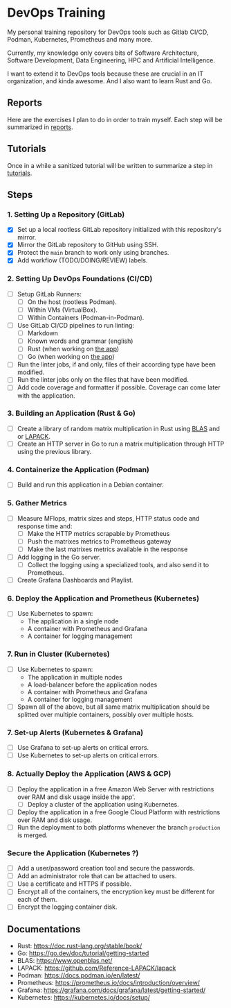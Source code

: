 # DevOps Training

My personal training repository for DevOps tools such as Gitlab CI/CD, Podman, Kubernetes, Prometheus and many more.

Currently, my knowledge only covers bits of Software Architecture, Software Development, Data Engineering, HPC and Artificial Intelligence.

I want to extend it to DevOps tools because these are crucial in an IT organization, and kinda awesome. And I also want to learn Rust and Go.

## Reports

Here are the exercises I plan to do in order to train myself. Each step will be summarized in [reports](reports).

<!-- TODO: TOC of the reports-->

## Tutorials

Once in a while a sanitized tutorial will be written to summarize a step in [tutorials](tutorials).

<!-- TODO: TOC of the tutorials -->

## Steps

### 1. Setting Up a Repository (GitLab)

- [X] Set up a local rootless GitLab repository initialized with this repository's mirror.
- [X] Mirror the GitLab repository to GitHub using SSH.
- [X] Protect the `main` branch to work only using branches.
- [X] Add workflow (TODO/DOING/REVIEW) labels.

### 2. Setting Up DevOps Foundations (CI/CD)

- [ ] Setup GitLab Runners:
  - [ ] On the host (rootless Podman).
  - [ ] Within VMs (VirtualBox).
  - [ ] Within Containers (Podman-in-Podman).
- [ ] Use GitLab CI/CD pipelines to run linting:
  - [ ] Markdown
  - [ ] Known words and grammar (english)
  - [ ] Rust (when working on [the app](#3-building-an-application-rust--go))
  - [ ] Go (when working on [the app](#3-building-an-application-rust--go))
- [ ] Run the linter jobs, if and only, files of their according type have been modified.
- [ ] Run the linter jobs only on the files that have been modified.
- [ ] Add code coverage and formatter if possible. Coverage can come later with the application.

### 3. Building an Application (Rust & Go)

- [ ] Create a library of random matrix multiplication in Rust using [BLAS](https://www.openblas.net/) and or [LAPACK](https://github.com/Reference-LAPACK/lapack).
- [ ] Create an HTTP server in Go to run a matrix multiplication through HTTP using the previous library.

### 4. Containerize the Application (Podman)

- [ ] Build and run this application in a Debian container.

### 5. Gather Metrics

- [ ] Measure MFlops, matrix sizes and steps, HTTP status code and response time and:
  - [ ] Make the HTTP metrics scrapable by Prometheus
  - [ ] Push the matrixes metrics to Prometheus gateway
  - [ ] Make the last matrixes metrics available in the response
- [ ] Add logging in the Go server.
  - [ ] Collect the logging using a specialized tools, and also send it to Prometheus.
- [ ] Create Grafana Dashboards and Playlist.

### 6. Deploy the Application and Prometheus (Kubernetes)

- [ ] Use Kubernetes to spawn:
  - The application in a single node
  - A container with Prometheus and Grafana
  - A container for logging management

### 7. Run in Cluster (Kubernetes)

- [ ] Use Kubernetes to spawn:
  - The application in multiple nodes
  - A load-balancer before the application nodes
  - A container with Prometheus and Grafana
  - A container for logging management
- [ ] Spawn all of the above, but all same matrix multiplication should be splitted over multiple containers, possibly over multiple hosts.

### 7. Set-up Alerts (Kubernetes & Grafana)

- [ ] Use Grafana to set-up alerts on critical errors.
- [ ] Use Kubernetes to set-up alerts on critical errors.

### 8. Actually Deploy the Application (AWS & GCP)

- [ ] Deploy the application in a free Amazon Web Server with restrictions over RAM and disk usage inside the app'.
  - [ ] Deploy a cluster of the application using Kubernetes.
- [ ] Deploy the application in a free Google Cloud Platform with restrictions over RAM and disk usage.
- [ ] Run the deployment to both platforms whenever the branch `production` is merged.

### Secure the Application (Kubernetes ?)

- [ ] Add a user/password creation tool and secure the passwords.
- [ ] Add an administrator role that can be attached to users.
- [ ] Use a certificate and HTTPS if possible.
- [ ] Encrypt all of the containers, the encryption key must be different for each of them.
- [ ] Encrypt the logging container disk.

## Documentations

- Rust: <https://doc.rust-lang.org/stable/book/>
- Go: <https://go.dev/doc/tutorial/getting-started>
- BLAS: <https://www.openblas.net/>
- LAPACK: <https://github.com/Reference-LAPACK/lapack>
- Podman: <https://docs.podman.io/en/latest/>
- Prometheus: <https://prometheus.io/docs/introduction/overview/>
- Grafana: <https://grafana.com/docs/grafana/latest/getting-started/>
- Kubernetes: https://kubernetes.io/docs/setup/
